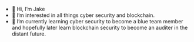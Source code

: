 - 👋 Hi, I’m Jake
- 👀 I’m interested in all things cyber security and blockchain.
- 🌱 I’m currently learning cyber security to become a blue team member and hopefully later learn blockchain security to become an auditer in the distant future.


<!---
DaviesJ1998/DaviesJ1998 is a ✨ special ✨ repository because its `README.md` (this file) appears on your GitHub profile.
You can click the Preview link to take a look at your changes.
--->
